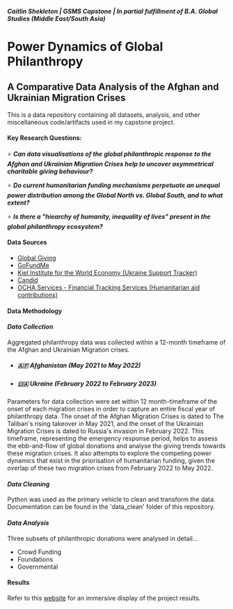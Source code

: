 ##### *Caitlin Shekleton | GSMS Capstone | In partial fulfillment of B.A. Global Studies (Middle East/South Asia)*

# **Power Dynamics of Global Philanthropy**
## **A Comparative Data Analysis of the Afghan and Ukrainian Migration Crises**

This is a data repository containing all datasets, analysis, and other miscellaneous code/artifacts used in my capstone project.

#### Key Research Questions: 
⭐ ***Can data visualisations of the global philanthropic response to the Afghan and Ukrainian Migration Crises help to uncover asymmetrical charitable giving behaviour?***

⭐ ***Do current humanitarian funding mechanisms perpetuate an unequal power distribution among the Global North vs. Global South, and to what extent?***

⭐ ***Is there a "hiearchy of humanity, inequality of lives" present in the global philanthropy ecosystem?***

#### Data Sources
- [Global Giving](https://www.globalgiving.org/)
- [GoFundMe](https://www.gofundme.com/)
- [Kiel Institute for the World Economy (Ukraine Support Tracker)](https://www.ifw-kiel.de/topics/war-against-ukraine/ukraine-support-tracker/)
- [Candid](https://candid.org/)
- [OCHA Services - Financial Tracking Services (Humanitarian aid contributions)](https://fts.unocha.org/)

#### Data Methodology 
#### *Data Collection*
Aggregated philanthropy data was collected within a 12-month timeframe of the Afghan and Ukrainian Migration crises.
- ##### 🇦🇫 Afghanistan (May 2021 to May 2022)
- ##### 🇺🇦 Ukraine (February 2022 to February 2023)


Parameters for data collection were set within 12 month-timeframe of the onset of each migration crises in order to capture an entire fiscal year of philanthropy data. The onset of the Afghan Migration Crises is dated to The Taliban's rising takeover in May 2021, and the onset of the Ukrainian Migration Crises is dated to Russia's invasion in February 2022. This timeframe, representing the emergency response period, helps to assess the ebb-and-flow of global donations and analyse the giving trends towards these migration crises. It also attempts to explore the competing power dynamics that exist in the priorisation of humanitarian funding, given the overlap of these two migration crises from February 2022 to May 2022. 


#### *Data Cleaning*
Python was used as the primary vehicle to clean and transform the data. Documentation can be found in the 'data_clean' folder of this repository. 

#### *Data Analysis*
Three subsets of philanthropic donations were analysed in detail...
- Crowd Funding
- Foundations
- Governmental

#### Results
Refer to this [website]() for an immersive display of the project results.

